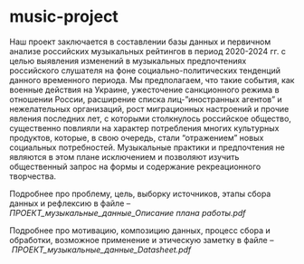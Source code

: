 # music-project

Наш проект заключается в составлении базы данных и первичном анализе российских музыкальных рейтингов в период 2020-2024 гг. с целью выявления изменений в музыкальных предпочтениях российского слушателя на фоне социально-политических тенденций данного временного периода. Мы предполагаем, что такие события, как военные действия на Украине, ужесточение санкционного режима в отношении России, расширение списка лиц-”иностранных агентов” и нежелательных организаций, рост миграционных настроений и прочие явления последних лет, с которыми столкнулось российское общество, существенно повлияли на характер потребления многих культурных продуктов, которые, в свою очередь, стали “отражением” новых социальных потребностей. Музыкальные практики и предпочтения не являются в этом плане исключением и позволяют изучить общественный запрос на формы и содержание рекреационного творчества.

Подробнее про проблему, цель, выборку источников, этапы сбора данных и рефлексию в файле – *ПРОЕКТ_музыкальные_данные_Описание плана работы.pdf*

Подробнее про мотивацию, композицию данных, процесс сбора и обработки, возможное применение и этическую заметку в файле – *ПРОЕКТ_музыкальные_данные_Datasheet.pdf*

